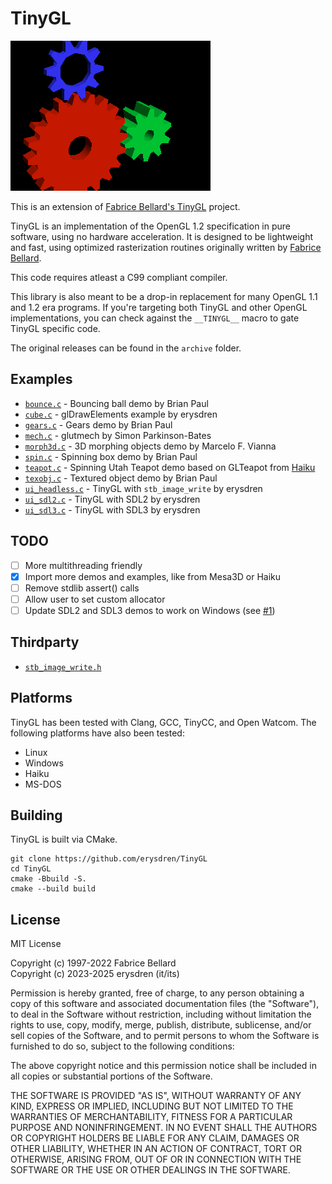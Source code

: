 # TinyGL

![a 3D render of multiple gears floating in empty space, one red, one blue, and one green](.github/tgl_gears.png)

This is an extension of [Fabrice Bellard's TinyGL](https://bellard.org/TinyGL/)
project.

TinyGL is an implementation of the OpenGL 1.2 specification in pure software,
using no hardware acceleration. It is designed to be lightweight and fast,
using optimized rasterization routines originally written by
[Fabrice Bellard](https://bellard.org).

This code requires atleast a C99 compliant compiler.

This library is also meant to be a drop-in replacement for many OpenGL 1.1 and
1.2 era programs. If you're targeting both TinyGL and other OpenGL
implementations, you can check against the `__TINYGL__` macro to gate TinyGL
specific code.

The original releases can be found in the `archive` folder.

## Examples

- [`bounce.c`](./examples/bounce.c) - Bouncing ball demo by Brian Paul
- [`cube.c`](./examples/cube.c) - glDrawElements example by erysdren
- [`gears.c`](./examples/gears.c) - Gears demo by Brian Paul
- [`mech.c`](./examples/mech.c) - glutmech by Simon Parkinson-Bates
- [`morph3d.c`](./examples/morph3d.c) - 3D morphing objects demo by Marcelo F. Vianna
- [`spin.c`](./examples/spin.c) - Spinning box demo by Brian Paul
- [`teapot.c`](./examples/teapot.c) - Spinning Utah Teapot demo based on GLTeapot from [Haiku](https://www.haiku-os.org/)
- [`texobj.c`](./examples/texobj.c) - Textured object demo by Brian Paul
- [`ui_headless.c`](./examples/ui_headless.c) - TinyGL with `stb_image_write` by erysdren
- [`ui_sdl2.c`](./examples/ui_sdl2.c) - TinyGL with SDL2 by erysdren
- [`ui_sdl3.c`](./examples/ui_sdl3.c) - TinyGL with SDL3 by erysdren

## TODO

- [ ] More multithreading friendly
- [x] Import more demos and examples, like from Mesa3D or Haiku
- [ ] Remove stdlib assert() calls
- [ ] Allow user to set custom allocator
- [ ] Update SDL2 and SDL3 demos to work on Windows (see [#1](https://github.com/erysdren/TinyGL/issues/1))

## Thirdparty

- [`stb_image_write.h`](https://github.com/nothings/stb/)

## Platforms

TinyGL has been tested with Clang, GCC, TinyCC, and Open Watcom. The following
platforms have also been tested:

- Linux
- Windows
- Haiku
- MS-DOS

## Building

TinyGL is built via CMake.

```
git clone https://github.com/erysdren/TinyGL
cd TinyGL
cmake -Bbuild -S.
cmake --build build
```

## License

MIT License

Copyright (c) 1997-2022 Fabrice Bellard\
Copyright (c) 2023-2025 erysdren (it/its)

Permission is hereby granted, free of charge, to any person obtaining a copy
of this software and associated documentation files (the "Software"), to deal
in the Software without restriction, including without limitation the rights
to use, copy, modify, merge, publish, distribute, sublicense, and/or sell
copies of the Software, and to permit persons to whom the Software is
furnished to do so, subject to the following conditions:

The above copyright notice and this permission notice shall be included in all
copies or substantial portions of the Software.

THE SOFTWARE IS PROVIDED "AS IS", WITHOUT WARRANTY OF ANY KIND, EXPRESS OR
IMPLIED, INCLUDING BUT NOT LIMITED TO THE WARRANTIES OF MERCHANTABILITY,
FITNESS FOR A PARTICULAR PURPOSE AND NONINFRINGEMENT. IN NO EVENT SHALL THE
AUTHORS OR COPYRIGHT HOLDERS BE LIABLE FOR ANY CLAIM, DAMAGES OR OTHER
LIABILITY, WHETHER IN AN ACTION OF CONTRACT, TORT OR OTHERWISE, ARISING FROM,
OUT OF OR IN CONNECTION WITH THE SOFTWARE OR THE USE OR OTHER DEALINGS IN THE
SOFTWARE.
